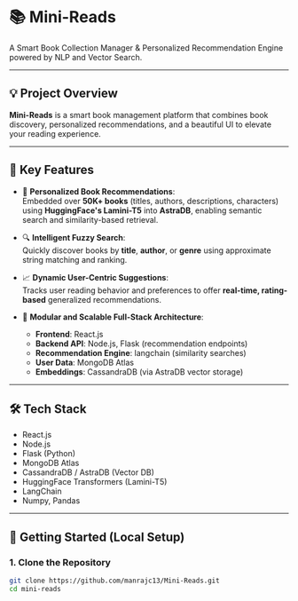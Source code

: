# 📚 Mini-Reads

A Smart Book Collection Manager & Personalized Recommendation Engine powered by NLP and Vector Search.

---


## 💡 Project Overview

**Mini-Reads** is a smart book management platform that combines book discovery, personalized recommendations, and a beautiful UI to elevate your reading experience.

---

## 🚀 Key Features

- 📖 **Personalized Book Recommendations**:  
  Embedded over **50K+ books** (titles, authors, descriptions, characters) using **HuggingFace's Lamini-T5** into **AstraDB**, enabling semantic search and similarity-based retrieval.

- 🔍 **Intelligent Fuzzy Search**:  
  Quickly discover books by **title**, **author**, or **genre** using approximate string matching and ranking.

- 📈 **Dynamic User-Centric Suggestions**:  
  Tracks user reading behavior and preferences to offer **real-time, rating-based** generalized recommendations.

- 🧱 **Modular and Scalable Full-Stack Architecture**:  
  - **Frontend**: React.js  
  - **Backend API**: Node.js, Flask (recommendation endpoints)  
  - **Recommendation Engine**: langchain (similarity searches)  
  - **User Data**: MongoDB Atlas  
  - **Embeddings**: CassandraDB (via AstraDB vector storage)

---

## 🛠️ Tech Stack

- React.js
- Node.js
- Flask (Python)
- MongoDB Atlas
- CassandraDB / AstraDB (Vector DB)
- HuggingFace Transformers (Lamini-T5)
- LangChain
- Numpy, Pandas

---

## 🧪 Getting Started (Local Setup)

### 1. Clone the Repository

```bash
git clone https://github.com/manrajc13/Mini-Reads.git
cd mini-reads
```
